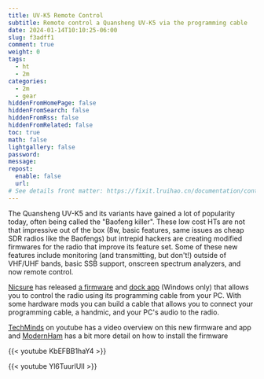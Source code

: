 ```yaml
---
title: UV-K5 Remote Control
subtitle: Remote control a Quansheng UV-K5 via the programming cable
date: 2024-01-14T10:10:25-06:00
slug: f3adff1
comment: true
weight: 0
tags:
  - ht
  - 2m
categories:
  - 2m
  - gear
hiddenFromHomePage: false
hiddenFromSearch: false
hiddenFromRss: false
hiddenFromRelated: false
toc: true
math: false
lightgallery: false
password:
message:
repost:
  enable: false
  url:
# See details front matter: https://fixit.lruihao.cn/documentation/content-management/introduction/#front-matter
---
```


<!--more-->

The Quansheng UV-K5 and its variants have gained a lot of popularity today, often being called the "Baofeng killer". These low cost HTs are not that impressive out of the box (8w, basic features, same issues as cheap SDR radios like the Baofengs) but intrepid hackers are creating modified firmwares for the radio that improve its feature set. Some of these new features include monitoring (and transmitting, but don't!) outside of VHF/UHF bands, basic SSB support, onscreen spectrum analyzers, and now remote control.

[Nicsure](https://github.com/nicsure) has released [a firmware](opymethat.com) and [dock app](https://github.com/nicsure/QuanshengDock) (Windows only) that allows you to control the radio using its programming cable from your PC. With some hardware mods you can build a cable that allows you to connect your programming cable, a handmic, and your PC's audio to the radio.

[TechMinds](https://www.youtube.com/@TechMindsOfficial) on youtube has a video overview on this new firmware and app and [ModernHam](https://www.youtube.com/@ModernHam) has a bit more detail on how to install the firmware

{{< youtube KbEFBB1haY4 >}}

{{< youtube Yl6TuurlUlI >}}
